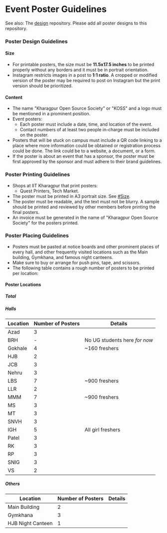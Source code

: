 # Event Poster Guidelines
See also: The [design](https://github.com/kossiitkgp/design/) repository. Please add all poster designs to this repository.

### Poster Design Guidelines
#### Size
- For printable posters, the size must be **11.5x17.5 inches** to be printed properly without any borders and it must be in portrait orientation.
- Instagram restricts images in a post to **1:1 ratio**. A cropped or modified version of the poster may be required to post on Instagram but the print version should be prioritized.

#### Content
- The name "Kharagpur Open Source Society" or "KOSS" and a logo must be mentioned in a prominent position.
- Event posters:
	- Each poster must include a date, time, and location of the event.
	- Contact numbers of at least two people in-charge must be included on the poster.
- Posters that will be stuck on campus must include a QR code linking to a place where more information could be obtained or registration process could be done. The link could be to a website, a document, or a form.
- If the poster is about an event that has a sponsor, the poster must be first approved by the sponsor and must adhere to their brand guidelines.

### Poster Printing Guidelines
- Shops at IIT Kharagpur that print posters:
	- Quest Printers, Tech Market.
- The poster must be printed in A3 portrait size. See [#Size](#size).
- The poster must be readable, and the text must not be blurry. A sample should be printed and reviewed by other members before printing the final posters.
- An invoice must be generated in the name of "Kharagpur Open Source Society" for the posters printed.

### Poster Placing Guidelines
- Posters must be pasted at notice boards and other prominent places of every hall, and other frequently visited locations such as the Main building, Gymkhana, and famous night canteens.
- Make sure to buy or arrange for push pins, tape, and scissors.
- The following table contains a rough number of posters to be printed per location:

#### Poster Locations
##### Total

##### Halls
|Location|Number of Posters|Details|
|-|-|-|
|Azad|3 | |
|BRH|- | No UG students here _for now_ |
|Gokhale|4 |~160 freshers |
|HJB| 2| |
|JCB| 3| |
|Nehru| 3| |
|LBS| 7|~900 freshers |
|LLR|2 | |
|MMM|7 |~900 freshers |
|MS| 3| |
|MT| 3| |
|SNVH|3 | |
|IGH|5 | All girl freshers|
|Patel|3 | |
|RK| 3| |
|RP| 3| |
|SNIG| 3| |
|VS| 2| |

##### Others
|Location|Number of Posters|Details|
|-|-|-|
|Main Building| 2| |
|Gymkhana| 3| |
|HJB Night Canteen|1 | |
